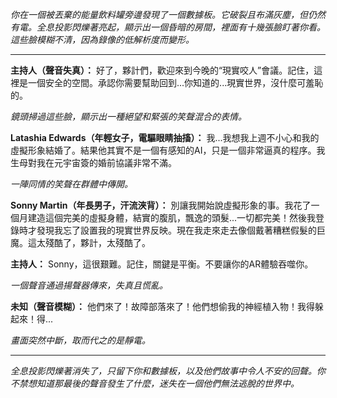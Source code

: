 _你在一個被丟棄的能量飲料罐旁邊發現了一個數據板。它破裂且布滿灰塵，但仍然有電。全息投影閃爍著亮起，顯示出一個昏暗的房間，裡面有十幾張臉盯著你看。這些臉模糊不清，因為錄像的低解析度而變形。_

---

**主持人（聲音失真）：** 好了，夥計們，歡迎來到今晚的“現實咬人”會議。記住，這裡是一個安全的空間。承認你需要幫助回到...你知道的...現實世界，沒什麼可羞恥的。

_鏡頭掃過這些臉，顯示出一種絕望和緊張的笑聲混合的表情。_

**Latashia Edwards（年輕女子，電驅眼睛抽搐）：** 我...我想我上週不小心和我的虛擬形象結婚了。結果他其實不是一個有感知的AI，只是一個非常逼真的程序。我生母對我在元宇宙簽的婚前協議非常不滿。

_一陣同情的笑聲在群體中傳開。_

**Sonny Martin（年長男子，汗流浹背）：** 別讓我開始說虛擬形象的事。我花了一個月建造這個完美的虛擬身體，結實的腹肌，飄逸的頭髮...一切都完美！然後我登錄時才發現我忘了設置我的現實世界反映。現在我走來走去像個戴著糟糕假髮的巨魔。這太殘酷了，夥計，太殘酷了。

**主持人：** Sonny，這很艱難。記住，關鍵是平衡。不要讓你的AR體驗吞噬你。

_一個聲音通過揚聲器傳來，失真且慌亂。_

**未知（聲音模糊）：** 他們來了！故障部落來了！他們想偷我的神經植入物！我得躲起來！得...

_畫面突然中斷，取而代之的是靜電。_

---

_全息投影閃爍著消失了，只留下你和數據板，以及他們故事中令人不安的回聲。你不禁想知道那最後的聲音發生了什麼，迷失在一個他們無法逃脫的世界中。_
